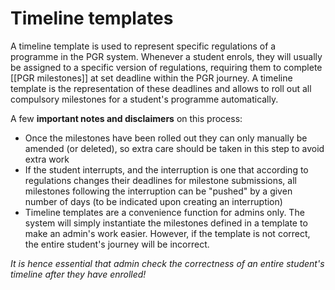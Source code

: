 # Timeline templates

A timeline template is used to represent specific regulations of a programme in the PGR system. Whenever a student enrols, they will usually be assigned to a specific version of regulations, requiring them to complete [[PGR milestones]] at set deadline within the PGR journey. A timeline template is the representation of these deadlines and allows to roll out all compulsory milestones for a student's programme automatically. 

A few __important notes and disclaimers__ on this process:

* Once the milestones have been rolled out they can only manually be amended (or deleted), so extra care should be taken in this step to avoid extra work
* If the student interrupts, and the interruption is one that according to regulations changes their deadlines for milestone submissions, all milestones following the interruption can be "pushed" by a given number of days (to be indicated upon creating an interruption)
* Timeline templates are a convenience function for admins only. The system will simply instantiate the milestones defined in a template to make an admin's work easier. However, if the template is not correct, the entire student's journey will be incorrect. 

_It is hence essential that admin check the correctness of an entire student's timeline after they have enrolled!_